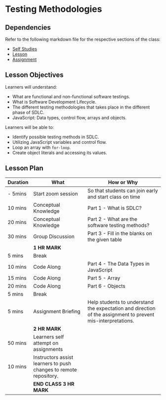# Testing Methodologies

## Dependencies

Refer to the following markdown file for the respective sections of the class:
- [Self Studies](./studies.md)
- [Lesson](./lesson.md)
- [Assignment](./assignment.md)

## Lesson Objectives

Learners will understand:
- What are functional and non-functional software testings.
- What is Software Development Lifecycle.
- The different testing methodologies that takes place in the different phase of SDLC.
- JavaScript: Data types, control flow, arrays and objects.

Learners will be able to:
- Identify possible testing methods in SDLC.
- Utilizing JavaScript variables and control flow.
- Loop an array with `for-loop`.
- Create object literals and accessing its values.


## Lesson Plan

|Duration|What|How or Why|
|--------|-----|-------|
|- 5mins |Start zoom session|So that students can join early and start class on time|
|10 mins|Conceptual Knowledge| Part 1 - What is SDLC? |
|20 mins|Conceptual Knowledge| Part 2 - What are the software testing methods?|
|30 mins|Group Discussion| Part 3 - Fill in the blanks on the given table|
||**1 HR MARK**|
|5 mins|Break|
|10 mins|Code Along| Part 4 - The Data Types in JavaScript|
|15 mins|Code Along| Part 5 - Array|
|20 mins|Code Along| Part 6 - Objects|
|5 mins|Break|
|5 mins|Assignment Briefing|Help students to understand the expectation and direction of the assignment to prevent mis-interpretations.|
||**2 HR MARK**|
|50 mins|Learners self attempt on assignments|
|10 mins|Instructors assist learners to push changes to remote repository.|
||**END CLASS 3 HR MARK**|



